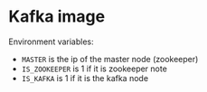 # Kafka image

Environment variables:

- `MASTER` is the ip of the master node (zookeeper)
- `IS_ZOOKEEPER` is 1 if it is zookeeper note
- `IS_KAFKA` is 1 if it is the kafka node
